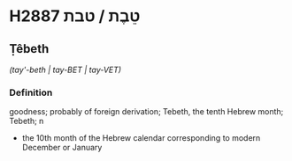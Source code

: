 # H2887 טֵבֶת / טבת

## Ṭêbeth

_(tay'-beth | tay-BET | tay-VET)_

### Definition

goodness; probably of foreign derivation; Tebeth, the tenth Hebrew month; Tebeth; n

- the 10th month of the Hebrew calendar corresponding to modern December or January
